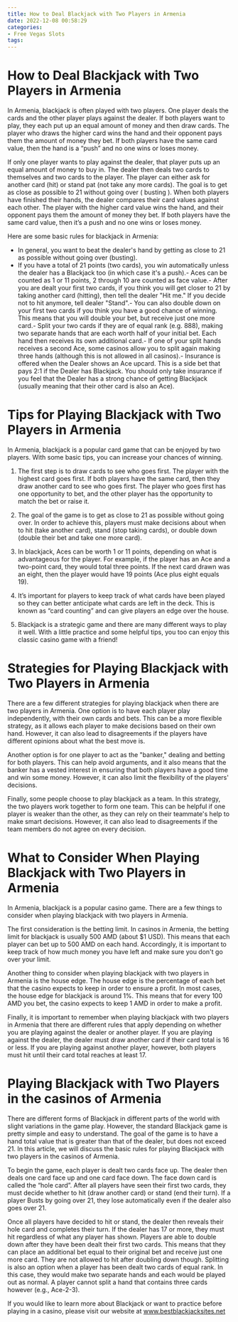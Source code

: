 ```yaml
---
title: How to Deal Blackjack with Two Players in Armenia 
date: 2022-12-08 00:58:29
categories:
- Free Vegas Slots
tags:
---
```



#  How to Deal Blackjack with Two Players in Armenia 

In Armenia, blackjack is often played with two players. One player deals the cards and the other player plays against the dealer. If both players want to play, they each put up an equal amount of money and then draw cards. The player who draws the higher card wins the hand and their opponent pays them the amount of money they bet. If both players have the same card value, then the hand is a “push” and no one wins or loses money. 

If only one player wants to play against the dealer, that player puts up an equal amount of money to buy in. The dealer then deals two cards to themselves and two cards to the player. The player can either ask for another card (hit) or stand pat (not take any more cards). The goal is to get as close as possible to 21 without going over ( busting ). When both players have finished their hands, the dealer compares their card values against each other. The player with the higher card value wins the hand, and their opponent pays them the amount of money they bet. If both players have the same card value, then it’s a push and no one wins or loses money. 

Here are some basic rules for blackjack in Armenia:

- In general, you want to beat the dealer's hand by getting as close to 21 as possible without going over (busting).
- If you have a total of 21 points (two cards), you win automatically unless the dealer has a Blackjack too (in which case it's a push).- Aces can be counted as 1 or 11 points, 2 through 10 are counted as face value.- After you are dealt your first two cards, if you think you will get closer to 21 by taking another card (hitting), then tell the dealer "Hit me." If you decide not to hit anymore, tell dealer "Stand".- You can also double down on your first two cards if you think you have a good chance of winning. This means that you will double your bet, but receive just one more card.- Split your two cards if they are of equal rank (e.g. 888), making two separate hands that are each worth half of your initial bet. Each hand then receives its own additional card.- If one of your split hands receives a second Ace, some casinos allow you to split again making three hands (although this is not allowed in all casinos).- Insurance is offered when the Dealer shows an Ace upcard. This is a side bet that pays 2:1 if the Dealer has Blackjack. You should only take insurance if you feel that the Dealer has a strong chance of getting Blackjack (usually meaning that their other card is also an Ace).

#  Tips for Playing Blackjack with Two Players in Armenia 

In Armenia, blackjack is a popular card game that can be enjoyed by two players. With some basic tips, you can increase your chances of winning.

1. The first step is to draw cards to see who goes first. The player with the highest card goes first. If both players have the same card, then they draw another card to see who goes first. The player who goes first has one opportunity to bet, and the other player has the opportunity to match the bet or raise it.

2. The goal of the game is to get as close to 21 as possible without going over. In order to achieve this, players must make decisions about when to hit (take another card), stand (stop taking cards), or double down (double their bet and take one more card).

3. In blackjack, Aces can be worth 1 or 11 points, depending on what is advantageous for the player. For example, if the player has an Ace and a two-point card, they would total three points. If the next card drawn was an eight, then the player would have 19 points (Ace plus eight equals 19).

4. It’s important for players to keep track of what cards have been played so they can better anticipate what cards are left in the deck. This is known as “card counting” and can give players an edge over the house.

5. Blackjack is a strategic game and there are many different ways to play it well. With a little practice and some helpful tips, you too can enjoy this classic casino game with a friend!

#  Strategies for Playing Blackjack with Two Players in Armenia 

There are a few different strategies for playing blackjack when there are two players in Armenia. One option is to have each player play independently, with their own cards and bets. This can be a more flexible strategy, as it allows each player to make decisions based on their own hand. However, it can also lead to disagreements if the players have different opinions about what the best move is.

Another option is for one player to act as the "banker," dealing and betting for both players. This can help avoid arguments, and it also means that the banker has a vested interest in ensuring that both players have a good time and win some money. However, it can also limit the flexibility of the players' decisions.

Finally, some people choose to play blackjack as a team. In this strategy, the two players work together to form one team. This can be helpful if one player is weaker than the other, as they can rely on their teammate's help to make smart decisions. However, it can also lead to disagreements if the team members do not agree on every decision.

#  What to Consider When Playing Blackjack with Two Players in Armenia 

In Armenia, blackjack is a popular casino game. There are a few things to consider when playing blackjack with two players in Armenia.

The first consideration is the betting limit. In casinos in Armenia, the betting limit for blackjack is usually 500 AMD (about $1 USD). This means that each player can bet up to 500 AMD on each hand. Accordingly, it is important to keep track of how much money you have left and make sure you don't go over your limit.

Another thing to consider when playing blackjack with two players in Armenia is the house edge. The house edge is the percentage of each bet that the casino expects to keep in order to ensure a profit. In most cases, the house edge for blackjack is around 1%. This means that for every 100 AMD you bet, the casino expects to keep 1 AMD in order to make a profit.

Finally, it is important to remember when playing blackjack with two players in Armenia that there are different rules that apply depending on whether you are playing against the dealer or another player. If you are playing against the dealer, the dealer must draw another card if their card total is 16 or less. If you are playing against another player, however, both players must hit until their card total reaches at least 17.

#  Playing Blackjack with Two Players in the casinos of Armenia

There are different forms of Blackjack in different parts of the world with slight variations in the game play. However, the standard Blackjack game is pretty simple and easy to understand. The goal of the game is to have a hand total value that is greater than that of the dealer, but does not exceed 21. In this article, we will discuss the basic rules for playing Blackjack with two players in the casinos of Armenia.

To begin the game, each player is dealt two cards face up. The dealer then deals one card face up and one card face down. The face down card is called the “hole card”. After all players have seen their first two cards, they must decide whether to hit (draw another card) or stand (end their turn). If a player Busts by going over 21, they lose automatically even if the dealer also goes over 21.

Once all players have decided to hit or stand, the dealer then reveals their hole card and completes their turn. If the dealer has 17 or more, they must hit regardless of what any player has shown. Players are able to double down after they have been dealt their first two cards. This means that they can place an additional bet equal to their original bet and receive just one more card. They are not allowed to hit after doubling down though. Splitting is also an option when a player has been dealt two cards of equal rank. In this case, they would make two separate hands and each would be played out as normal. A player cannot split a hand that contains three cards however (e.g., Ace-2-3).

If you would like to learn more about Blackjack or want to practice before playing in a casino, please visit our website at www.bestblackjacksites.net